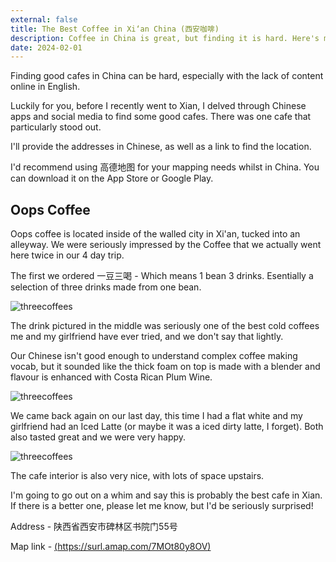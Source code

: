```yaml
---
external: false
title: The Best Coffee in Xi‘an China (西安咖啡)
description: Coffee in China is great, but finding it is hard. Here's my favourite cafes in Xian.
date: 2024-02-01
---
```


Finding good cafes in China can be hard, especially with the lack of content online in English.

Luckily for you, before I recently went to Xian, I delved through Chinese apps and social media to find some good cafes. There was one cafe that particularly stood out.

I'll provide the addresses in Chinese, as well as a link to find the location.

I'd recommend using 高德地图 for your mapping needs whilst in China. You can download it on the App Store or Google Play. 

## Oops Coffee

Oops coffee is located inside of the walled city in Xi'an, tucked into an alleyway. We were seriously impressed by the Coffee that we actually went here twice in our 4 day trip.

The first we ordered 一豆三喝 - Which means 1 bean 3 drinks. Esentially a selection of three drinks made from one bean.

![threecoffees](https://d11gpf7f8cv504.cloudfront.net/IMG_4171.jpeg)


The drink pictured in the middle was seriously one of the best cold coffees me and my girlfriend have ever tried, and we don't say that lightly.

Our Chinese isn't good enough to understand complex coffee making vocab, but it sounded like the thick foam on top is made with a blender and flavour is enhanced with Costa Rican Plum Wine.

![threecoffees](https://d11gpf7f8cv504.cloudfront.net/IMG_4172.jpeg)

We came back again on our last day, this time I had a flat white and my girlfriend had an Iced Latte (or maybe it was a iced dirty latte, I forget). Both also tasted great and we were very happy.

![threecoffees](https://d11gpf7f8cv504.cloudfront.net/IMG_4459.jpeg)

The cafe interior is also very nice, with lots of space upstairs. 

I'm going to go out on a whim and say this is probably the best cafe in Xian. If there is a better one, please let me know, but I'd be seriously surprised!


Address - 陕西省西安市碑林区书院门55号

Map link - [(https://surl.amap.com/7MOt80y8OV)](https://surl.amap.com/7MOt80y8OV)

